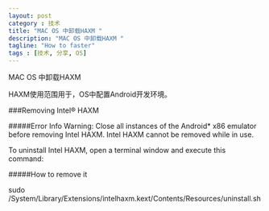 ```yaml
---
layout: post
category : 技术 
title: "MAC OS 中卸载HAXM "
description: "MAC OS 中卸载HAXM "
tagline: "How to faster"
tags : [技术, 分享, OS]
---
```


MAC OS 中卸载HAXM 

HAXM使用范围用于，OS中配置Android开发环境。


###Removing Intel® HAXM

#####Error Info
Warning: Close all instances of the Android* x86 emulator before removing Intel HAXM. Intel HAXM cannot be removed while in use.

To uninstall Intel HAXM, open a terminal window and execute this command:

#####How to remove it

sudo /System/Library/Extensions/intelhaxm.kext/Contents/Resources/uninstall.sh
